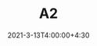 ---
type: assignment
date: 2021-3-13T4:00:00+4:30
title: A2
pdf: /static_files/assignments/pdfs/A2.pdf
attachment: /static_files/assignments/base_files/A2.zip
#solutions: /static_files/assignments
due: 2021-3-20T23:59:00+3:30
---